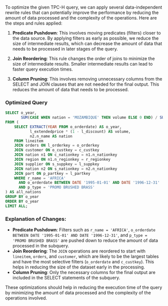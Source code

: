 To optimize the given TPC-H query, we can apply several data-independent rewrite rules that can potentially improve the performance by reducing the amount of data processed and the complexity of the operations. Here are the steps and rules applied:

1. **Predicate Pushdown**: This involves moving predicates (filters) closer to the data source. By applying filters as early as possible, we reduce the size of intermediate results, which can decrease the amount of data that needs to be processed in later stages of the query.

2. **Join Reordering**: This rule changes the order of joins to minimize the size of intermediate results. Smaller intermediate results can lead to faster query execution times.

3. **Column Pruning**: This involves removing unnecessary columns from the SELECT and JOIN clauses that are not needed for the final output. This reduces the amount of data that needs to be processed.

### Optimized Query
```sql
SELECT o_year, 
       SUM(CASE WHEN nation = 'MOZAMBIQUE' THEN volume ELSE 0 END) / SUM(volume) AS mkt_share 
FROM (
    SELECT EXTRACT(YEAR FROM o_orderdate) AS o_year, 
           l_extendedprice * (1 - l_discount) AS volume, 
           n2.n_name AS nation 
    FROM lineitem 
    JOIN orders ON l_orderkey = o_orderkey 
    JOIN customer ON o_custkey = c_custkey 
    JOIN nation n1 ON c_nationkey = n1.n_nationkey 
    JOIN region ON n1.n_regionkey = r_regionkey 
    JOIN supplier ON s_suppkey = l_suppkey 
    JOIN nation n2 ON s_nationkey = n2.n_nationkey 
    JOIN part ON p_partkey = l_partkey 
    WHERE r_name = 'AFRICA' 
      AND o_orderdate BETWEEN DATE '1995-01-01' AND DATE '1996-12-31' 
      AND p_type = 'PROMO BRUSHED BRASS'
) AS all_nations 
GROUP BY o_year 
ORDER BY o_year 
LIMIT ALL;
```

### Explanation of Changes:
- **Predicate Pushdown**: Filters such as `r_name = 'AFRICA'`, `o_orderdate BETWEEN DATE '1995-01-01' AND DATE '1996-12-31'`, and `p_type = 'PROMO BRUSHED BRASS'` are pushed down to reduce the amount of data processed in the subquery.
- **Join Reordering**: The `JOIN` operations are reordered to start with `lineitem`, `orders`, and `customer`, which are likely to be the largest tables and have the most selective filters (`o_orderdate` and `c_custkey`). This helps in reducing the size of the dataset early in the processing.
- **Column Pruning**: Only the necessary columns for the final output are included in the SELECT statements of the subquery.

These optimizations should help in reducing the execution time of the query by minimizing the amount of data processed and the complexity of the operations involved.